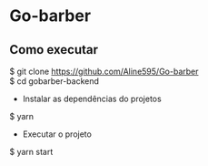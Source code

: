 # Go-barber

## Como executar


$ git clone https://github.com/Aline595/Go-barber  
$ cd gobarber-backend  

- Instalar as dependências do projetos  

$ yarn  

- Executar o projeto  

$ yarn start  

